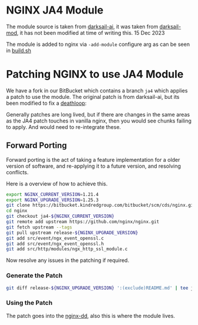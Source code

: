 # NGINX JA4 Module

The module source is taken from [darksail-ai](https://bitbucket.kindredgroup.com/bitbucket/projects/CDS/repos/nginx-dd/browse/nginx-centos7/src/nginx-mod_ja4), it was taken from [darksail-mod](https://github.com/darksail-ai/nginx/tree/darksail-mod/module), it has not been modified at time of writing this. 15 Dec 2023


The module is added to nginx via `-add-module` configure arg as can be seen in [build.sh](https://bitbucket.kindredgroup.com/bitbucket/projects/CDS/repos/nginx-dd/browse/nginx-centos7/scripts/build.sh#129-162)


# Patching NGINX to use JA4 Module

We have a fork in our BitBucket which contains a branch `ja4` which applies a patch to use the module. The original patch is from darksail-ai, but its been modified to fix a [deathloop](https://github.com/darksail-ai/nginx/blob/darksail-mod/src/event/ngx_event_openssl.c#L1906-L1920): 

Generally patches are long lived, but if there are changes in the same areas as the JA4 patch touches in vanilla nginx, then you would see chunks failing to apply. And would need to re-integrate these.

## Forward Porting

Forward porting is the act of taking a feature implementation for a older version of software, and re-applying it to a future version, and resolving conflicts. 

Here is a overview of how to achieve this.

```bash
export NGINX_CURRENT_VERSION=1.21.4
export NGINX_UPGRADE_VERSION=1.25.3
git clone https://bitbucket.kindredgroup.com/bitbucket/scm/cds/nginx.git
cd nginx
git checkout ja4-${NGINX_CURRENT_VERSION}
git remote add upstream https://github.com/nginx/nginx.git
git fetch upstream --tags
git pull upstream release-${NGINX_UPGRADE_VERSION}
git add src/event/ngx_event_openssl.c                                                                                                  git:ja4-1.21.4*
git add src/event/ngx_event_openssl.h                                                                                                  git:ja4-1.21.4*
git add src/http/modules/ngx_http_ssl_module.c 
```

Now resolve any issues in the patching if required.

### Generate the Patch
```bash
git diff release-${NGINX_UPGRADE_VERSION} ':(exclude)README.md' | tee ja4.patch
```

### Using the Patch

The patch goes into the [nginx-dd](https://bitbucket.kindredgroup.com/bitbucket/projects/CDS/repos/nginx-dd/browse/nginx-centos7/src/nginx-mod_ja4), also this is where the module lives.

